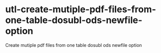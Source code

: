 # utl-create-mutiple-pdf-files-from-one-table-dosubl-ods-newfile-option
Create mutiple pdf files from one table dosubl ods newfile option 

